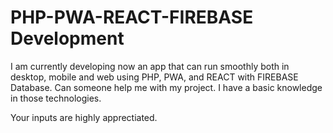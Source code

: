 # PHP-PWA-REACT-FIREBASE Development

I am currently developing now an app that can run smoothly both in desktop, mobile and web using PHP, PWA, and REACT with FIREBASE Database. Can someone help me with my project. I have a basic knowledge in those technologies.

Your inputs are highly apprectiated.
